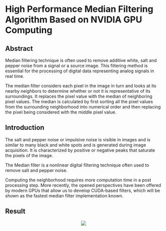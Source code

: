 # High Performance Median Filtering Algorithm Based on NVIDIA GPU Computing

## Abstract

Median filtering technique is often used to remove additive white, salt and pepper noise from a signal or a source image. This filtering method is essential for the processing of digital data representing analog signals in real time.

The median filter considers each pixel in the image in turn and looks at its nearby neighbors to determine whether or not it is representative of its surroundings. It replaces the pixel value with the median of neighboring pixel values. The median is calculated by first sorting all the pixel values from the surrounding neighborhood into numerical order and then replacing the pixel being considered with the middle pixel value.

## Introduction

The salt and pepper noise or impulsive noise is visible in images and is similar to many black and white spots and is generated during image acquisition. It is characterized by positive or negative peaks that saturate the pixels of the image.

The Median filter is a nonlinear digital filtering technique often used to remove salt and pepper noise. 

Computing the neighborhood requires more computation time in a post processing step. More recently, the opened perspectives have been offered by modern GPUs that allow us to develop CUDA-based filters, which will be shown as the fastest median filter implementation known.


## Result

<p align="center">
  <img src="https://drive.google.com/open?id=1edK3ecrRdzeTBRYck1TupTRJjM8ADIGJ" />
</p>
